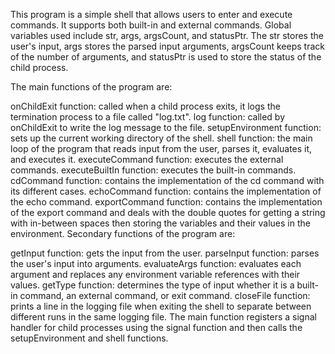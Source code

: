 This program is a simple shell that allows users to enter and execute commands. It supports both built-in and external commands. Global variables used include str, args, argsCount, and statusPtr. The str stores the user's input, args stores the parsed input arguments, argsCount keeps track of the number of arguments, and statusPtr is used to store the status of the child process.

The main functions of the program are:

onChildExit function: called when a child process exits, it logs the termination process to a file called "log.txt".
log function: called by onChildExit to write the log message to the file.
setupEnvironment function: sets up the current working directory of the shell.
shell function: the main loop of the program that reads input from the user, parses it, evaluates it, and executes it.
executeCommand function: executes the external commands.
executeBuiltIn function: executes the built-in commands.
cdCommand function: contains the implementation of the cd command with its different cases.
echoCommand function: contains the implementation of the echo command.
exportCommand function: contains the implementation of the export command and deals with the double quotes for getting a string with in-between spaces then storing the variables and their values in the environment.
Secondary functions of the program are:

getInput function: gets the input from the user.
parseInput function: parses the user's input into arguments.
evaluateArgs function: evaluates each argument and replaces any environment variable references with their values.
getType function: determines the type of input whether it is a built-in command, an external command, or exit command.
closeFile function: prints a line in the logging file when exiting the shell to separate between different runs in the same logging file.
The main function registers a signal handler for child processes using the signal function and then calls the setupEnvironment and shell functions.
